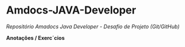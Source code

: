 # Amdocs-JAVA-Developer

_Repositório Amadocs Java Developer - Desafio de Projeto (Git/GitHub)_

**Anotações / Exerc´cios**
